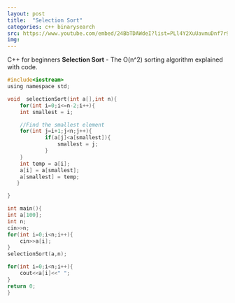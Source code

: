 ```yaml
---
layout: post
title:  "Selection Sort"
categories: c++ binarysearch
src: https://www.youtube.com/embed/24BbTDAWdeI?list=PLl4Y2XuUavmuDnf7r9Ij7MrdWtc1qvb05
img: 
---
```


C++ for beginners **Selection Sort** - The O(n^2) sorting algorithm explained with code.

```c
#include<iostream>
using namespace std;

void  selectionSort(int a[],int n){
    for(int i=0;i<=n-2;i++){
    int smallest = i;

    //Find the smallest element
    for(int j=i+1;j<n;j++){
            if(a[j]<a[smallest]){
                smallest = j;
            }
    }
    int temp = a[i];
    a[i] = a[smallest];
    a[smallest] = temp;
   }

}

int main(){
int a[100];
int n;
cin>>n;
for(int i=0;i<n;i++){
    cin>>a[i];
}
selectionSort(a,n);

for(int i=0;i<n;i++){
    cout<<a[i]<<" ";
}
return 0;
}
```